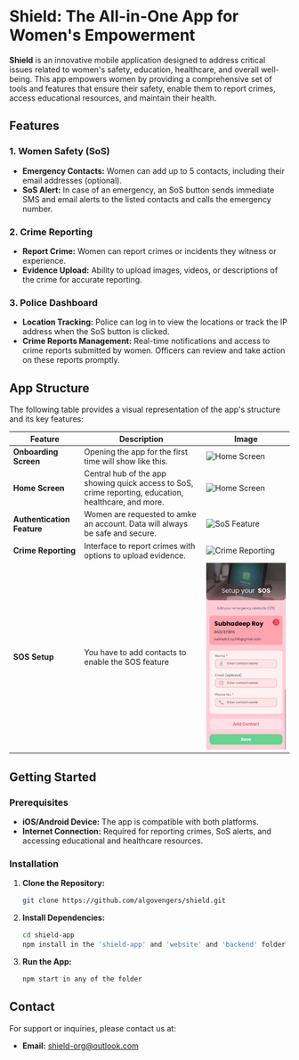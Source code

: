 # Shield: The All-in-One App for Women's Empowerment

**Shield** is an innovative mobile application designed to address critical issues related to women's safety, education, healthcare, and overall well-being. This app empowers women by providing a comprehensive set of tools and features that ensure their safety, enable them to report crimes, access educational resources, and maintain their health.

## Features

### 1. Women Safety (SoS)
- **Emergency Contacts:** Women can add up to 5 contacts, including their email addresses (optional).
- **SoS Alert:** In case of an emergency, an SoS button sends immediate SMS and email alerts to the listed contacts and calls the emergency number.
  
### 2. Crime Reporting
- **Report Crime:** Women can report crimes or incidents they witness or experience.
- **Evidence Upload:** Ability to upload images, videos, or descriptions of the crime for accurate reporting.

### 3. Police Dashboard
- **Location Tracking:** Police can log in to view the locations or track the IP address when the SoS button is clicked.
- **Crime Reports Management:** Real-time notifications and access to crime reports submitted by women. Officers can review and take action on these reports promptly.

## App Structure

The following table provides a visual representation of the app's structure and its key features:

| **Feature**          | **Description**                                                                                          | **Image**                       |
|----------------------|----------------------------------------------------------------------------------------------------------|---------------------------------|
| **Onboarding Screen**      | Opening the app for the first time will show like this.     | ![Home Screen](./readme-images/onboarding.jpg) |
| **Home Screen**      | Central hub of the app showing quick access to SoS, crime reporting, education, healthcare, and more.     | ![Home Screen](./readme-images/home.jpg) |
| **Authentication Feature**      | Women are requested to amke an account. Data will always be safe and secure.                                | ![SoS Feature](./readme-images/sign.jpg)  |
| **Crime Reporting**  | Interface to report crimes with options to upload evidence.                                               | ![Crime Reporting](./readme-images/report.jpg) |
| **SOS Setup**  | You have to add contacts to           enable the SOS feature                     | ![Crime Reporting](./readme-images/sos-setup.jpg) |

## Getting Started

### Prerequisites
- **iOS/Android Device:** The app is compatible with both platforms.
- **Internet Connection:** Required for reporting crimes, SoS alerts, and accessing educational and healthcare resources.

### Installation

1. **Clone the Repository:**
   ```bash
   git clone https://github.com/algovengers/shield.git
   ```

2. **Install Dependencies:**
   ```bash
   cd shield-app
   npm install in the 'shield-app' and 'website' and 'backend' folder
   ```
3. **Run the App:**
   ```bash
   npm start in any of the folder
   ```

## Contact
For support or inquiries, please contact us at:
- **Email:** shield-org@outlook.com